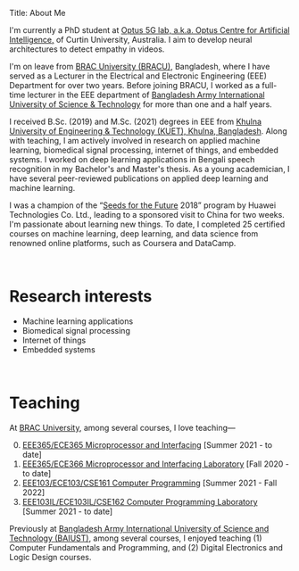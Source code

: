 Title: About Me

I'm currently a PhD student at <a href="https://research.curtin.edu.au/work-with-us/optus-centre-for-artificial-intelligence/">Optus 5G lab, a.k.a. Optus Centre for Artificial Intelligence,</a> of Curtin University, Australia. I aim to develop neural architectures to detect empathy in videos.

I'm on leave from <a href="https://www.bracu.ac.bd/">BRAC University (BRACU)</a>, Bangladesh, where I have served as a Lecturer in the Electrical and Electronic Engineering (EEE) Department for over two years. Before joining BRACU, I worked as a full-time lecturer in the EEE department of <a href="https://www.baiust.edu.bd/">Bangladesh Army International University of Science & Technology</a> for more than one and a half years.
    
I received B.Sc. (2019) and M.Sc. (2021) degrees in EEE from <a href="https://kuet.ac.bd/">Khulna University of Engineering & Technology (KUET), Khulna, Bangladesh</a>. Along with teaching, I am actively involved in research on applied machine learning, biomedical signal processing, internet of things, and embedded systems. I worked on deep learning applications in Bengali speech recognition in my Bachelor's and Master's thesis. As a young academician, I have several peer-reviewed publications on applied deep learning and machine learning.
    
I was a champion of the “<a href="https://www.huawei.com/minisite/seeds-for-the-future/index.html">Seeds for the Future</a> 2018” program by Huawei Technologies Co. Ltd., leading to a sponsored visit to China for two weeks. I'm passionate about learning new things. To date, I completed 25 certified courses on machine learning, deep learning, and data science from renowned online platforms, such as Coursera and DataCamp.

&nbsp;

# Research interests
- Machine learning applications
- Biomedical signal processing
- Internet of things
- Embedded systems

&nbsp;

# Teaching
At [BRAC University](https://www.bracu.ac.bd/), among several courses, I love teaching&mdash;

0. [EEE365/ECE365 Microprocessor and Interfacing](https://bux.bracu.ac.bd/courses/course-v1:buX+EEE365+2022_Spring/about) [Summer 2021 - to date]
0. [EEE365/ECE366 Microprocessor and Interfacing Laboratory](https://bux.bracu.ac.bd/courses/course-v1:buX+EEE366+2022_Spring/about) [Fall 2020 - to date]
0. [EEE103/ECE103/CSE161 Computer Programming](https://bux.bracu.ac.bd/courses/course-v1:buX+CSE161+2022_Spring/about) [Summer 2021 - Fall 2022]
0. [EEE103IL/ECE103IL/CSE162 Computer Programming Laboratory](https://bux.bracu.ac.bd/courses/course-v1:buX+EEE103L+2022_Spring/about) [Summer 2021 - to date]

Previously at [Bangladesh Army International University of Science and Technology (BAIUST)](https://www.baiust.edu.bd/), among several courses, I enjoyed teaching (1) Computer Fundamentals and Programming, and (2) Digital Electronics and Logic Design courses.
